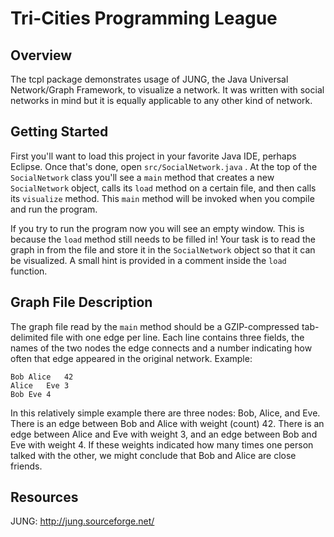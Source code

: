 Tri-Cities Programming League
=============================

Overview
--------

The tcpl package demonstrates usage of JUNG, the Java Universal Network/Graph Framework, to visualize a network.  It was written with social networks in mind but it is equally applicable to any other kind of network.

Getting Started
---------------

First you'll want to load this project in your favorite Java IDE, perhaps Eclipse.  Once that's done, open `src/SocialNetwork.java` .  At the top of the `SocialNetwork` class you'll see a `main` method that creates a new `SocialNetwork` object, calls its `load` method on a certain file, and then calls its `visualize` method.  This `main` method will be invoked when you compile and run the program.

If you try to run the program now you will see an empty window.  This is because the `load` method still needs to be filled in!  Your task is to read the graph in from the file and store it in the `SocialNetwork` object so that it can be visualized.  A small hint is provided in a comment inside the `load` function.

Graph File Description
----------------------

The graph file read by the `main` method should be a GZIP-compressed tab-delimited file with one edge per line.  Each line contains three fields, the names of the two nodes the edge connects and a number indicating how often that edge appeared in the original network.  Example:

    Bob	Alice	42
    Alice	Eve	3
    Bob	Eve	4

In this relatively simple example there are three nodes: Bob, Alice, and Eve.  There is an edge between Bob and Alice with weight (count) 42.  There is an edge between Alice and Eve with weight 3, and an edge between Bob and Eve with weight 4.  If these weights indicated how many times one person talked with the other, we might conclude that Bob and Alice are close friends.

Resources
---------

JUNG: http://jung.sourceforge.net/
